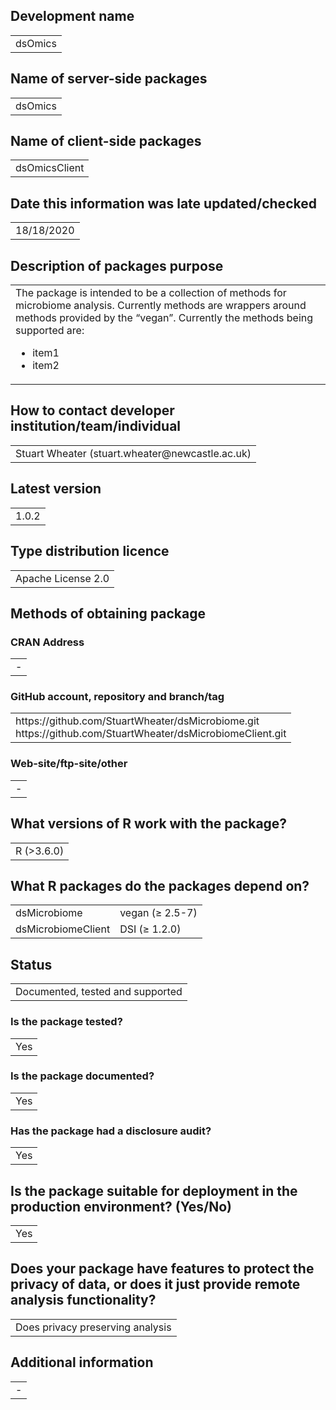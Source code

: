 ## Development name
<table>
<tr>
<td>dsOmics
</td>
</tr>
</table>

## Name of server-side packages
<table>
<tr>
<td>dsOmics
</td>
</tr>
</table>

## Name of client-side packages
<table>
<tr>
<td>dsOmicsClient
</td>
</tr>
</table>

## Date this information was late updated/checked
<table>
<tr>
<td>18/18/2020
</td>
</tr>
</table>

## Description of packages purpose
<table>
<tr>
<td>The package is intended to be a collection of methods for microbiome analysis. Currently methods are wrappers around methods provided by the “vegan”. Currently the methods being supported are: <ul><li>item1</li><li>item2</li></ul>
</td>
</tr>
</table>

## How to contact developer institution/team/individual
<table>
<tr>
<td>Stuart Wheater (stuart.wheater@newcastle.ac.uk)
</td>
</tr>
</table>

## Latest version
<table>
<tr>
<td>1.0.2
</td>
</tr>
</table>

## Type distribution licence
<table>
<tr>
<td>Apache License 2.0
</td>
</tr>
</table>

## Methods of obtaining package
### CRAN Address
<table>
<tr>
<td>-
</td>
</tr>
</table>

### GitHub account, repository and branch/tag
<table>
<tr>
<td>https://github.com/StuartWheater/dsMicrobiome.git <br>
https://github.com/StuartWheater/dsMicrobiomeClient.git
</td>
</tr>
</table>

### Web-site/ftp-site/other
<table>
<tr>
<td>-
</td>
</tr>
</table>

## What versions of R work with the package?

<table>
<tr>
<td>R (>3.6.0)
</td>
</tr>
</table>

## What R packages do the packages depend on?
<table>
<tr>
<td>dsMicrobiome
</td>
<td>vegan (≥ 2.5-7)
</td>
</tr>
<tr>
<td>dsMicrobiomeClient
</td>
<td>DSI (≥ 1.2.0)
</td>
</tr>
</table>

## Status
<table>
<tr>
<td>Documented, tested and supported
</td>
</tr>
</table>

### Is the package tested?
<table>
<tr>
<td>Yes
</td>
</tr>
</table>

### Is the package documented?
<table>
<tr>
<td>Yes
</td>
</tr>
</table>

### Has the package had a disclosure audit?
<table>
<tr>
<td>Yes
</td>
</tr>
</table>

## Is the package suitable for deployment in the production environment? (Yes/No)
<table>
<tr>
<td>Yes
</td>
</tr>
</table>

## Does your package have features to protect the privacy of data, or does it just provide remote analysis functionality?
<table>
<tr>
<td>Does privacy preserving analysis
</td>
</tr>
</table>

## Additional information
<table>
<tr>
<td>-
</td>
</tr>
</table>
